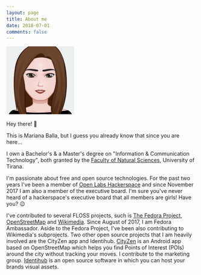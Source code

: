 ```yaml
---
layout: page
title: About me
date: 2018-07-01
comments: false
---
```


![Mariana](/assets/img/mari.png)

Hey there! 👋

This is Mariana Balla, but I guess you already know that since you are here...

I own a Bachelor's & a Master's degree on "Information & Communication Technology", both granted by the [Faculty of Natural Sciences](http://www.fshn.edu.al/), University of Tirana. 

I'm passionate about free and open source technologies. For the past two years I've been a member of [Open Labs Hackerspace](https://openlabs.cc/en/) and since November 2017 I am also a member of the executive board. I'm sure you've never heard of a hackerspace's executive board that all members are girls! Have you? 😉 

I've contributed to several FLOSS projects, such is [The Fedora Project](https://getfedora.org/), [OpenStreetMap](https://www.openstreetmap.org/#map=7/41.174/20.181) and [Wikimedia](https://meta.wikimedia.org/wiki/Wikimedia_Community_User_Group_Albania). Since August of 2017, I am Fedora Ambassador. Aside to the Fedora Project, I've been also contributing to Wikimedia's subprojects. Two other open source projects that I am heavily involved are the CityZen app and Identihub. [CityZen](http://cityzenapp.co/) is an Android app based on OpenStreetMap which helps you find Points of Interest (POIs) around the city without tracking your moves. I contribute to the marketing group. [Identihub](https://identihub.co/) is an open source software in which you can host your brands visual assets.
